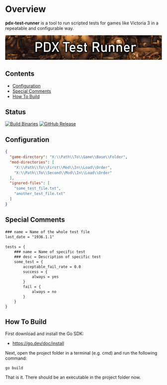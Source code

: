 # Overview
**pdx-test-runner** is a tool to run scripted tests for games like Victoria 3 in a repeatable and configurable way.

![Title Icon](github_icon_readme.jpg)

## Contents
* [Configuration](#configuration)
* [Special Comments](#special-comments)
* [How To Build](#how-to-build)

## Status
[![Build Binaries](https://github.com/kaiser-chris/pdx-test-runner/actions/workflows/build.yaml/badge.svg)](https://github.com/kaiser-chris/pdx-test-runner/actions/workflows/build.yaml)
[![GitHub Release](https://img.shields.io/github/v/release/kaiser-chris/pdx-test-runner?display_name=release&label=Current%20Version&color=blue)](https://github.com/kaiser-chris/pdx-test-runner/releases)

## Configuration
```json
{
  "game-directory": "X:\\Path\\To\\Game\\Base\\Folder",
  "mod-directories": [
    "X:\\Path\\To\\First\\Mod\\In\\Load\\Order",
    "X:\\Path\\To\\Second\\Mod\\In\\Load\\Order"
  ],
  "ignored-files": [
    "some_test_file.txt",
    "another_test_file.txt"
  ]
}
```

## Special Comments
```
### name = Name of the whole test file
last_date = "1936.1.1"

tests = {
    ### name = Name of specific test
    ### desc = Description of specific test
	some_test = {
        acceptable_fail_rate = 0.0
		success = {
            always = yes
		}
		fail = {
            always = no
		}
	}
}
```

## How To Build
First download and install the Go SDK:
- https://go.dev/doc/install

Next, open the project folder in a terminal (e.g. cmd) and run the following command:
```
go build
```

That is it. There should be an executable in the project folder now.